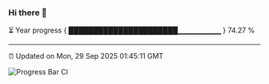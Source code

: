 ### Hi there 👋

⏳ Year progress { ██████████████████████▁▁▁▁▁▁▁▁ } 74.27 %

---

⏰ Updated on Mon, 29 Sep 2025 01:45:11 GMT

![Progress Bar CI](https://github.com/liununu/liununu/workflows/Progress%20Bar%20CI/badge.svg)
